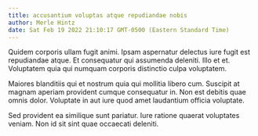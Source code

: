```yaml
---
title: accusantium voluptas atque repudiandae nobis
author: Merle Hintz
date: Sat Feb 19 2022 21:10:17 GMT-0500 (Eastern Standard Time)
---
```

Quidem corporis ullam fugit animi. Ipsam aspernatur delectus iure fugit est repudiandae atque. Et consequatur qui assumenda deleniti. Illo et et. Voluptatem quia qui numquam corporis distinctio culpa voluptatem.

 Maiores blanditiis qui et nostrum quia qui mollitia libero cum. Suscipit at magnam aperiam provident cumque consequatur in. Non est debitis quae omnis dolor. Voluptate in aut iure quod amet laudantium officia voluptate.

 Sed provident ea similique sunt pariatur. Iure ratione quaerat voluptates veniam. Non id sit sint quae occaecati deleniti.